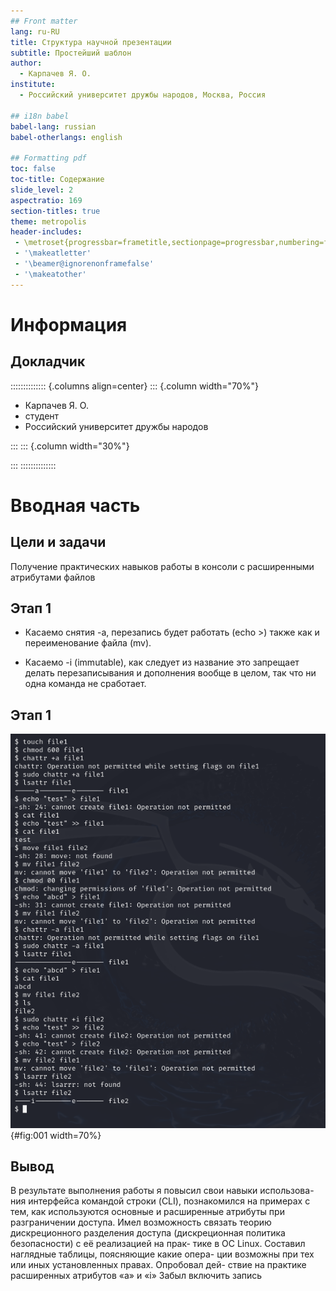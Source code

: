 ```yaml
---
## Front matter
lang: ru-RU
title: Структура научной презентации
subtitle: Простейший шаблон
author:
  - Карпачев Я. О.
institute:
  - Российский университет дружбы народов, Москва, Россия

## i18n babel
babel-lang: russian
babel-otherlangs: english

## Formatting pdf
toc: false
toc-title: Содержание
slide_level: 2
aspectratio: 169
section-titles: true
theme: metropolis
header-includes:
 - \metroset{progressbar=frametitle,sectionpage=progressbar,numbering=fraction}
 - '\makeatletter'
 - '\beamer@ignorenonframefalse'
 - '\makeatother'
---
```


# Информация

## Докладчик

:::::::::::::: {.columns align=center}
::: {.column width="70%"}

  * Карпачев Я. О.
  * студент
  * Российский университет дружбы народов

:::
::: {.column width="30%"}

:::
::::::::::::::

# Вводная часть


## Цели и задачи

Получение практических навыков работы в консоли с расширенными
атрибутами файлов

## Этап 1

- Касаемо снятия -а, перезапись будет работать (echo >) также как и переименование файла (mv).

- Касаемо -i (immutable), как следует из название это запрещает делать перезаписывания и дополнения вообще в целом, так что ни одна команда не сработает.

## Этап 1

![Команды](image/1.png){#fig:001 width=70%}

## Вывод

В результате выполнения работы я повысил свои навыки использова-
ния интерфейса командой строки (CLI), познакомился на примерах с тем,
как используются основные и расширенные атрибуты при разграничении
доступа. Имел возможность связать теорию дискреционного разделения
доступа (дискреционная политика безопасности) с её реализацией на прак-
тике в ОС Linux. Составил наглядные таблицы, поясняющие какие опера-
ции возможны при тех или иных установленных правах. Опробовал дей-
ствие на практике расширенных атрибутов «а» и «i»
Забыл включить запись
